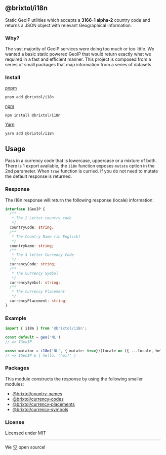 ## @brixtol/i18n

Static GeoIP utilities which accepts a **3166-1 alpha-2** country code and returns a JSON object with relevant Geographical information.

### Why?

The vast majority of GeoIP services were doing too much or too little. We wanted a basic static powered GeoIP that would return exactly what we required in a fast and efficient manner. This project is composed from a series of small packages that map information from a series of datasets.

### Install

[pnpm](https://pnpm.js.org/en/cli/install)

```cli
pnpm add @brixtol/i18n
```

[npm](https://www.npmjs.com/)

```cli
npm install @brixtol/i18n
```

[Yarn](https://yarnpkg.com/)

```cli
yarn add @brixtol/i18n
```

## Usage

Pass in a currency code that is lowercase, uppercase or a mixture of both. There is 1 export available, the `i18n` function exposes `mutate` option in the 2nd parameter. When `true` function is curried. If you do not need to mutate the default response is returned.

### Response

The i18n response will return the following response (locale) information:

```ts
interface IGeoIP {
  /**
   * The 2 Letter country code
   */
  countryCode: string;
  /**
   * The Country Name (in English)
   */
  countryName: string;
  /**
   * The 3 letter Currency Code
   */
  currencyCode: string;
  /**
   * The Currency Symbol
   */
  currencySymbol: string;
  /**
   * The Currency Placement
   */
  currencyPlacement: string;
}
```

### Example

```ts
import { i18n } from '@brixtol/i18n';

const default = geo('NL')
// => IGeoIP

const mutator = i18n('NL', { mutate: true})(locale => ({ ...locale, hello: 'hoi!' }))
// => IGeoIP & { hello: 'hoi!' }
```

### Packages

This module constructs the response by using the following smaller modules:

- [@brixtol/country-names](https://github.com/BRIXTOL/country-names)
- [@brixtol/currency-codes](https://github.com/BRIXTOL/currency-codes)
- [@brixtol/currency-placements](https://github.com/BRIXTOL/currency-symbol-placements)
- [@brixtol/currency-symbols](https://github.com/BRIXTOL/currency-symbols)

### License

Licensed under [MIT](#LICENCE)

---

We [♡](https://www.brixtoltextiles.com/discount/4D3V3L0P3RS]) open source!
